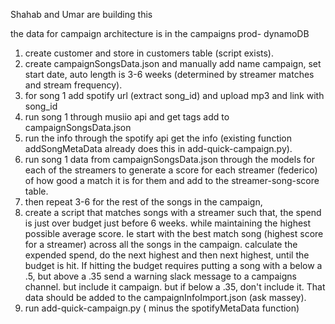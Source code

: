 Shahab and Umar are building this

the data for campaign architecture is in the campaigns prod- dynamoDB

1. create customer and store in customers table (script exists).
2.  create campaignSongsData.json and manually add name campaign, set start date, auto length is 3-6 weeks (determined by streamer matches and stream frequency).
3. for song 1 add spotify url (extract song_id) and upload mp3 and link with song_id
4. run song 1 through musiio api and get tags add to campaignSongsData.json
5. run the info through the spotify api get the info (existing function addSongMetaData already does this in add-quick-campaign.py).
6.  run song 1 data from campaignSongsData.json through the models for each of the streamers to generate a score for each streamer (federico) of how good a match it is for them and add to the streamer-song-score table.
7. then repeat 3-6 for the rest of the songs in the campaign,
8.  create a script that matches songs with a streamer such that, the spend is just over budget just before 6 weeks. while maintaining the highest possible average score. Ie start with the best match song (highest score for a streamer) across all the songs in the campaign. calculate the expended spend, do the next highest and then next highest, until the budget is hit. If hitting the budget requires putting a song with a below a .5, but above a .35 send a warning slack message to a campaigns channel. but include it campaign. but if below a .35, don't include it.  That data should be added to the campaignInfoImport.json (ask massey).
9. run add-quick-campaign.py ( minus the spotifyMetaData function)
